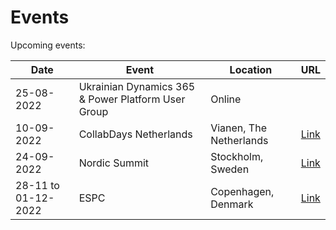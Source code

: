 # Events

Upcoming events:

| Date         | Event                                              | Location                | URL |
|--------------|----------------------------------------------------|-------------------------|-----|
| 25-08-2022  | Ukrainian Dynamics 365 & Power Platform User Group | Online                  |     |
| 10-09-2022 | CollabDays Netherlands                             | Vianen, The Netherlands |   [Link](https://www.collabdays.org/2022-nl/)  |
| 24-09-2022 | Nordic Summit                                      | Stockholm, Sweden       |   [Link](https://www.nordicsummit.info/)  |
| 28-11 to 01-12-2022 | ESPC                                      | Copenhagen, Denmark       |  [Link](https://www.sharepointeurope.com/)   |